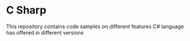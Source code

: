 # C Sharp
This repository contains code samples on different features C# language has offered in different versions
